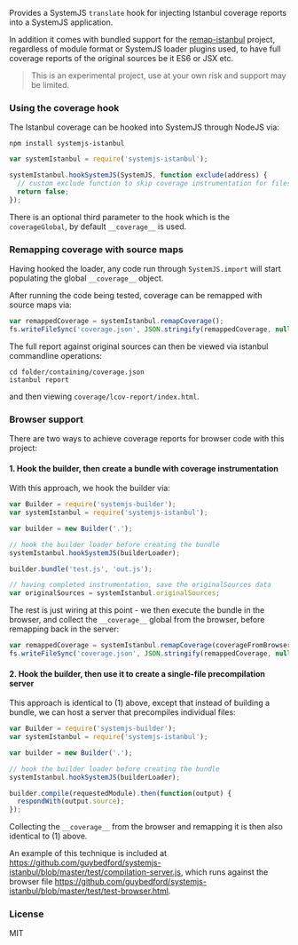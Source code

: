 Provides a SystemJS `translate` hook for injecting Istanbul coverage reports into a SystemJS application.

In addition it comes with bundled support for the [remap-istanbul](https://github.com/SitePen/remap-istanbul) project, regardless of 
module format or SystemJS loader plugins used, to have full coverage reports of the original sources be it ES6 or JSX etc.

> This is an experimental project, use at your own risk and support may be limited.

### Using the coverage hook

The Istanbul coverage can be hooked into SystemJS through NodeJS via:

```
npm install systemjs-istanbul
```

```javascript
var systemIstanbul = require('systemjs-istanbul');

systemIstanbul.hookSystemJS(SystemJS, function exclude(address) {
  // custom exclude function to skip coverage instrumentation for files
  return false;
});
```

There is an optional third parameter to the hook which is the `coverageGlobal`, by default `__coverage__` is used.

### Remapping coverage with source maps

Having hooked the loader, any code run through `SystemJS.import` will start populating the global `__coverage__` object.

After running the code being tested, coverage can be remapped with source maps via:

```javascript
var remappedCoverage = systemIstanbul.remapCoverage();
fs.writeFileSync('coverage.json', JSON.stringify(remappedCoverage, null, 2));
```

The full report against original sources can then be viewed via istanbul commandline operations:

```
cd folder/containing/coverage.json
istanbul report
```

and then viewing `coverage/lcov-report/index.html`.

### Browser support

There are two ways to achieve coverage reports for browser code with this project:

#### 1. Hook the builder, then create a bundle with coverage instrumentation

With this approach, we hook the builder via:

```javascript
var Builder = require('systemjs-builder');
var systemIstanbul = require('systemjs-istanbul');

var builder = new Builder('.');

// hook the builder loader before creating the bundle
systemIstanbul.hookSystemJS(builderLoader);

builder.bundle('test.js', 'out.js');

// having completed instrumentation, save the originalSources data
var originalSources = systemIstanbul.originalSources;
```

The rest is just wiring at this point - we then execute the bundle in the browser, and collect the `__coverage__` global from the browser,
before remapping back in the server:

```javascript
var remappedCoverage = systemIstanbul.remapCoverage(coverageFromBrowser, originalSources);
fs.writeFileSync('coverage.json', JSON.stringify(remappedCoverage, null, 2));
```

#### 2. Hook the builder, then use it to create a single-file precompilation server

This approach is identical to (1) above, except that instead of building a bundle, we can host a server that precompiles individual files:

```javascript
var Builder = require('systemjs-builder');
var systemIstanbul = require('systemjs-istanbul');

var builder = new Builder('.');

// hook the builder loader before creating the bundle
systemIstanbul.hookSystemJS(builderLoader);

builder.compile(requestedModule).then(function(output) {
  respondWith(output.source);
});
```

Collecting the `__coverage__` from the browser and remapping it is then also identical to (1) above.

An example of this technique is included at https://github.com/guybedford/systemjs-istanbul/blob/master/test/compilation-server.js, which runs against the browser file https://github.com/guybedford/systemjs-istanbul/blob/master/test/test-browser.html.

### License

MIT